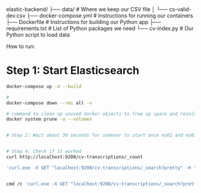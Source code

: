 elastic-backend/
├── data/                  # Where we keep our CSV file
│   └── cs-valid-dev.csv
├── docker-compose.yml     # Instructions for running our containers
├── Dockerfile            # Instructions for building our Python app
├── requirements.txt      # List of Python packages we need
└── cv-index.py          # Our Python script to load data


How to run:
# Step 1: Start Elasticsearch
```bash
docker-compose up -d --build

# 
docker-compose down --rmi all -v

# command to clean up unused docker objects to free up space and resolve potential conflicst
docker system prune -a --volumes


# Step 2: Wait about 30 seconds for indexer to start once es01 and es02 has been set up


# Step 4: Check if it worked
curl http://localhost:9200/cv-transcriptions/_count

'curl.exe -X GET "localhost:9200/cv-transcriptions/_search?pretty" -H "Content-Type: application/json" -d @query.json'


cmd /c 'curl.exe -X GET "localhost:9200/cv-transcriptions/_search?pretty" -H "Content-Type: application/json" -d @query1.json'
```